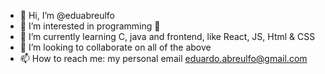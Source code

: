 - 👋 Hi, I’m @eduabreulfo
- 👀 I’m interested in programming 🤖
- 🌱 I’m currently learning C, java and frontend, like React, JS, Html & CSS
- 💞️ I’m looking to collaborate on all of the above
- 📫 How to reach me: my personal email eduardo.abreulfo@gmail.com

<!---
eduabreulfo/eduabreulfo is a ✨ special ✨ repository because its `README.md` (this file) appears on your GitHub profile.
You can click the Preview link to take a look at your changes.
--->
